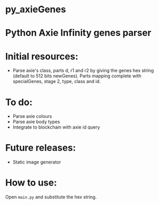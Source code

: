 # py_axieGenes
# Python Axie Infinity genes parser

# Initial resources:
 - Parse axie's class, parts d, r1 and r2 by giving the genes hex string (default to 512 bits newGenes). Parts mapping complete with specialGenes, stage 2, type, class and id.

# To do:
 - Parse axie colours
 - Parse axie body types
 - Integrate to blockchain with axie id query

# Future releases:
 - Static image generator

# How to use:

Open `main.py` and substitute the hex string.
